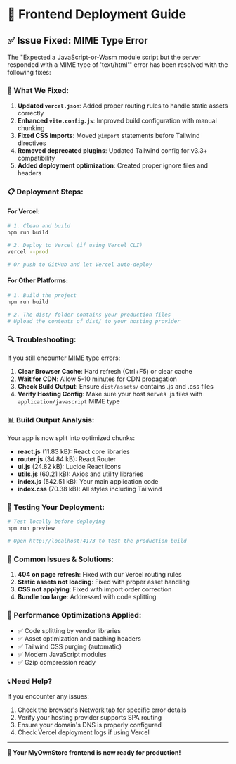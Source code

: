 # 🚀 Frontend Deployment Guide

## ✅ Issue Fixed: MIME Type Error

The "Expected a JavaScript-or-Wasm module script but the server responded with a MIME type of 'text/html'" error has been resolved with the following fixes:

### 🔧 What We Fixed:

1. **Updated `vercel.json`**: Added proper routing rules to handle static assets correctly
2. **Enhanced `vite.config.js`**: Improved build configuration with manual chunking
3. **Fixed CSS imports**: Moved `@import` statements before Tailwind directives
4. **Removed deprecated plugins**: Updated Tailwind config for v3.3+ compatibility
5. **Added deployment optimization**: Created proper ignore files and headers

### 📋 Deployment Steps:

#### For Vercel:
```bash
# 1. Clean and build
npm run build

# 2. Deploy to Vercel (if using Vercel CLI)
vercel --prod

# Or push to GitHub and let Vercel auto-deploy
```

#### For Other Platforms:
```bash
# 1. Build the project
npm run build

# 2. The dist/ folder contains your production files
# Upload the contents of dist/ to your hosting provider
```

### 🔍 Troubleshooting:

If you still encounter MIME type errors:

1. **Clear Browser Cache**: Hard refresh (Ctrl+F5) or clear cache
2. **Wait for CDN**: Allow 5-10 minutes for CDN propagation
3. **Check Build Output**: Ensure `dist/assets/` contains .js and .css files
4. **Verify Hosting Config**: Make sure your host serves .js files with `application/javascript` MIME type

### 📊 Build Output Analysis:

Your app is now split into optimized chunks:
- **react.js** (11.83 kB): React core libraries
- **router.js** (34.84 kB): React Router
- **ui.js** (24.82 kB): Lucide React icons
- **utils.js** (60.21 kB): Axios and utility libraries
- **index.js** (542.51 kB): Your main application code
- **index.css** (70.38 kB): All styles including Tailwind

### 🧪 Testing Your Deployment:

```bash
# Test locally before deploying
npm run preview

# Open http://localhost:4173 to test the production build
```

### 🚨 Common Issues & Solutions:

1. **404 on page refresh**: Fixed with our Vercel routing rules
2. **Static assets not loading**: Fixed with proper asset handling
3. **CSS not applying**: Fixed with import order correction
4. **Bundle too large**: Addressed with code splitting

### 🎯 Performance Optimizations Applied:

- ✅ Code splitting by vendor libraries
- ✅ Asset optimization and caching headers
- ✅ Tailwind CSS purging (automatic)
- ✅ Modern JavaScript modules
- ✅ Gzip compression ready

### 📞 Need Help?

If you encounter any issues:
1. Check the browser's Network tab for specific error details
2. Verify your hosting provider supports SPA routing
3. Ensure your domain's DNS is properly configured
4. Check Vercel deployment logs if using Vercel

---

**🎉 Your MyOwnStore frontend is now ready for production!**
